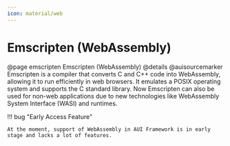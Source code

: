 ```yaml
---
icon: material/web
---
```


# Emscripten (WebAssembly)

@page emscripten Emscripten (WebAssembly)
@details
@auisourcemarker
Emscripten is a compiler that converts C and C++ code into WebAssembly, allowing it to run efficiently in web browsers.
It emulates a POSIX operating system and supports the C standard library. Now Emscripten can also be used for non-web
applications due to new technologies like WebAssembly System Interface (WASI) and runtimes.

!!! bug "Early Access Feature"

    At the moment, support of WebAssembly in AUI Framework is in early stage and lacks a lot of features.
